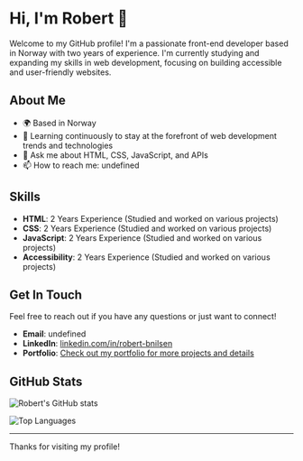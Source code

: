 # Hi, I'm Robert 👋

Welcome to my GitHub profile! I'm a passionate front-end developer based in Norway with two years of experience. I'm currently studying and expanding my skills in web development, focusing on building accessible and user-friendly websites.

## About Me

- 🌍 Based in Norway
- 🌱 Learning continuously to stay at the forefront of web development trends and technologies
- 💬 Ask me about HTML, CSS, JavaScript, and APIs
- 📫 How to reach me: undefined

## Skills

- **HTML**: 2 Years Experience (Studied and worked on various projects)
- **CSS**: 2 Years Experience (Studied and worked on various projects)
- **JavaScript**: 2 Years Experience (Studied and worked on various projects)
- **Accessibility**: 2 Years Experience (Studied and worked on various projects)

## Get In Touch

Feel free to reach out if you have any questions or just want to connect!

- **Email**: undefined
- **LinkedIn**: <a href="https://www.linkedin.com/in/robert-bnilsen" target="_blank">linkedin.com/in/robert-bnilsen</a>
- **Portfolio**: [Check out my portfolio for more projects and details](https://portfolio.com)

## GitHub Stats

![Robert's GitHub stats](https://github-readme-stats.vercel.app/api?username=padletut&show_icons=true&theme=dark)

![Top Languages](https://github-readme-stats.vercel.app/api/top-langs/?username=padletut&layout=compact&theme=dark)

---

Thanks for visiting my profile!
